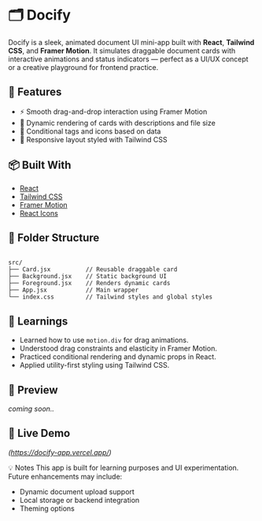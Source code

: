 # 🗂️ Docify 

Docify is a sleek, animated document UI mini-app built with **React**, **Tailwind CSS**, and **Framer Motion**. It simulates draggable document cards with interactive animations and status indicators — perfect as a UI/UX concept or a creative playground for frontend practice.

## 🚀 Features

- ⚡ Smooth drag-and-drop interaction using Framer Motion
- 🧩 Dynamic rendering of cards with descriptions and file size
- 🎨 Conditional tags and icons based on data
- 💅 Responsive layout styled with Tailwind CSS

## 📦 Built With

- [React](https://reactjs.org/)
- [Tailwind CSS](https://tailwindcss.com/)
- [Framer Motion](https://www.framer.com/motion/)
- [React Icons](https://react-icons.github.io/react-icons/)

## 📁 Folder Structure

```

src/
├── Card.jsx          // Reusable draggable card
├── Background.jsx    // Static background UI
├── Foreground.jsx    // Renders dynamic cards
├── App.jsx           // Main wrapper
└── index.css         // Tailwind styles and global styles

```

## 📝 Learnings

- Learned how to use `motion.div` for drag animations.
- Understood drag constraints and elasticity in Framer Motion.
- Practiced conditional rendering and dynamic props in React.
- Applied utility-first styling using Tailwind CSS.

## 📸 Preview

_coming soon.._

## 🔗 Live Demo

_(https://docify-app.vercel.app/)_ 

💡 Notes
This app is built for learning purposes and UI experimentation. Future enhancements may include:

- Dynamic document upload support
- Local storage or backend integration
- Theming options

```
